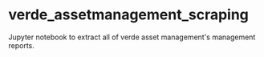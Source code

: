 # verde_assetmanagement_scraping
Jupyter notebook to extract all of verde asset management's management reports.
